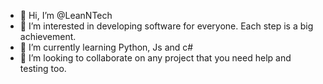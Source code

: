 - 👋 Hi, I’m @LeanNTech
- 👀 I’m interested in developing software for everyone. Each step is a big achievement.
- 🌱 I’m currently learning Python, Js and c# 
- 💞️ I’m looking to collaborate on any project that you need help and testing too. 

<!---
LeanNTech/LeanNTech is a ✨ special ✨ repository because its `README.md` (this file) appears on your GitHub profile.
You can click the Preview link to take a look at your changes.
--->
